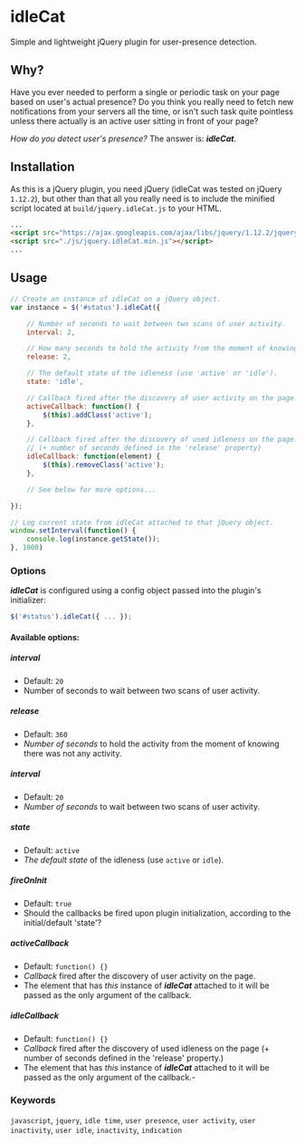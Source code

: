 # idleCat

Simple and lightweight jQuery plugin for user-presence detection.

## Why?
Have you ever needed to perform a single or periodic task on your page based on user's actual presence? Do you think you really need to fetch new notifications from your servers all the time, or isn't such task quite pointless unless there actually is an active user sitting in front of your page?

*How do you detect user's presence?* The answer is: ***idleCat***.

## Installation
As this is a jQuery plugin, you need jQuery (idleCat was tested on jQuery `1.12.2`), but other than that all you really need is to include the minified script located at `build/jquery.idleCat.js` to your HTML.

```html
...
<script src="https://ajax.googleapis.com/ajax/libs/jquery/1.12.2/jquery.min.js"></script>
<script src="./js/jquery.idleCat.min.js"></script>
...
```

## Usage

```js
// Create an instance of idleCat on a jQuery object.
var instance = $('#status').idleCat({

	// Number of seconds to wait between two scans of user activity.
	interval: 2,

	// How many seconds to hold the activity from the moment of knowing there was not any activity.
	release: 2,

	// The default state of the idleness (use 'active' or 'idle').
	state: 'idle',

	// Callback fired after the discovery of user activity on the page.
	activeCallback: function() {
		$(this).addClass('active');
	},

	// Callback fired after the discovery of used idleness on the page.
	// (+ number of seconds defined in the 'release' property)
	idleCallback: function(element) {
		$(this).removeClass('active');
	},

	// See below for more options...

});

// Log current state from idleCat attached to that jQuery object.
window.setInterval(function() {
	console.log(instance.getState());
}, 1000)
```

### Options
***idleCat*** is configured using a config object passed into the plugin's initializer:

```js
$('#status').idleCat({ ... });
```

#### Available options:

##### interval
  - Default: `20`
  - Number of seconds to wait between two scans of user activity.

##### release
  - Default: `360`
  - *Number of seconds* to hold the activity from the moment of knowing there was not any activity.

##### interval
  - Default: `20`
  - *Number of seconds* to wait between two scans of user activity.

##### state
  - Default: `active`
  - *The default state* of the idleness (use `active` or `idle`).

##### fireOnInit
  - Default: `true`
  - Should the callbacks be fired upon plugin initialization, according to the initial/default 'state'?

##### activeCallback
  - Default: `function() {}`
  - *Callback* fired after the discovery of user activity on the page.
  - The element that has *this* instance of ***idleCat*** attached to it will be passed as the only argument of the callback.

##### idleCallback
  - Default: `function() {}`
  - *Callback* fired after the discovery of used idleness on the page (+ number of seconds defined in the 'release' property.)
  - The element that has *this* instance of ***idleCat*** attached to it will be passed as the only argument of the callback.-

### Keywords
`javascript`, `jquery`, `idle time`, `user presence`, `user activity`, `user inactivity`, `user idle`, `inactivity`, `indication`
